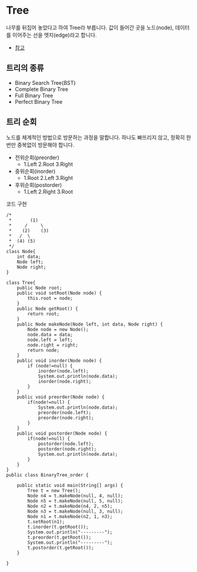 # Tree
나무를 뒤집어 놓았다고 하여 Tree라 부릅니다. 값이 들어간 곳을 노드(node), 데이터를 이어주는 선을 엣지(edge)라고 합니다.
- [참고](https://ratsgo.github.io/data%20structure&algorithm/2017/10/21/tree/)

## 트리의 종류
- Binary Search Tree(BST)
- Complete Binary Tree
- Full Binary Tree
- Perfect Binary Tree

## 트리 순회
노드를 체계적인 방법으로 방문하는 과정을 말합니다. 하나도 빠뜨리지 않고, 정확히 한 번만 중복없이 방문해야 합니다.

- 전위순회(preorder)
	- 1.Left 2.Root 3.Right
- 중위순회(inorder)
	- 1.Root 2.Left 3.Right
- 후위순회(postorder)
	- 1.Left 2.Right 3.Root

코드 구현
    
    /*
     *       (1)  
     *     /     \
     *    (2)    (3)
     *   /  \    
     *  (4) (5)     
     */
    class Node{
        int data;
        Node left;
        Node right;
    }

    class Tree{
        public Node root;
        public void setRoot(Node node) {
            this.root = node;
        }
        public Node getRoot() {
            return root;
        }
        public Node makeNode(Node left, int data, Node right) {
            Node node = new Node();
            node.data = data;
            node.left = left;
            node.right = right;
            return node;
        }
        public void inorder(Node node) {
            if (node!=null) {
                inorder(node.left);
                System.out.println(node.data);
                inorder(node.right);
            }
        }
        public void preorder(Node node) {
            if(node!=null) {
                System.out.println(node.data);
                preorder(node.left);
                preorder(node.right);
            }
        }
        public void postorder(Node node) {
            if(node!=null) {
                postorder(node.left);
                postorder(node.right);
                System.out.println(node.data);
            }
        }
    }
    public class BinaryTree_order {

        public static void main(String[] args) {
            Tree t = new Tree();
            Node n4 = t.makeNode(null, 4, null);
            Node n5 = t.makeNode(null, 5, null);
            Node n2 = t.makeNode(n4, 2, n5);
            Node n3 = t.makeNode(null, 3, null);
            Node n1 = t.makeNode(n2, 1, n3);
            t.setRoot(n1);
            t.inorder(t.getRoot());
            System.out.println("---------");
            t.preorder(t.getRoot());
            System.out.println("---------");
            t.postorder(t.getRoot());
        }

    }

